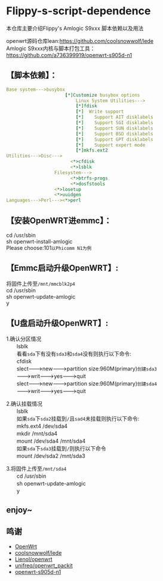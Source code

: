 # Flippy-s-script-dependence
本仓库主要介绍Flippy's Amlogic S9xxx 脚本依赖以及用法

openwrt源码仓库lean:https://github.com/coolsnowwolf/lede  
Amlogic S9xxx内核与脚本打包工具：https://github.com/a736399919/openwrt-s905d-n1  

## 【脚本依赖】：

```yaml
Base system--->busybox  
                      [*]Customize busybox options  
                          Linux System Utilities--->  
                          [*]fdisk  
                          [*]  Write support  
                          [*]    Support AIT disklabels  
                          [*]    Support SGI disklabels  
                          [*]    Support SUN disklabels  
                          [*]    Support BSD disklabels  
                          [*]    Support GPT disklabels  
                          [*]    Support expert mode  
                          [*]mkfs.ext2  
Utilities--->Disc--->  
                        <*>cfdisk  
                        <*>lsblk  
                  Filesystem--->  
                        <*>btrfs-progs  
                        <*>dosfstools         
                  <*>losetup  
                  <*>uuidgen  
Languages--->Perl---><*>perl  
```

## 【安装OpenWRT进emmc】：

cd /usr/sbin  
sh openwrt-install-amlogic  
Please choose:101`以Phicomm N1为例` 

## 【Emmc启动升级OpenWRT】:

将固件上传至`/mnt/mmcblk2p4`  
cd /usr/sbin  
sh openwrt-update-amlogic  
y  

## 【U盘启动升级OpenWRT】:

1.确认分区情况  
　　lsblk  
　　看看`sda`下有没有`sda3`和`sda4`没有则执行以下命令:  
　　cfdisk  
　　slect--->new--->partition size:960M(primary)`创建sda3`  
　　--->writ--->yes--->quit  
　　slect--->new--->partition size:960M(primary)`创建sda4`  
　　--->writ--->yes--->quit  
             
2.确认挂载情况  
　　lsblk  
　　如果`sda`下`sda2`挂载到`/`且`sad4`未挂载则执行以下命令:  
　　mkfs.ext4 /dev/sda4  
　　mkdir /mnt/sda4  
　　mount /dev/sda4 /mnt/sda4  
　　如果`sda`下`sda3`挂载到`/`则执行以下命令  
　　mount /dev/sda2 /mnt/sda3  
      
3.将固件上传至`/mnt/sda4`  
　　cd /usr/sbin  
　　sh openwrt-update-amlogic  
　　y  
   
## enjoy~
 
## 鸣谢

- [OpenWrt](https://github.com/openwrt/openwrt)
- [coolsnowwolf/lede](https://github.com/coolsnowwolf/lede)
- [Lienol/openwrt](https://github.com/Lienol/openwrt)
- [unifreq/openwrt_packit](https://github.com/unifreq/openwrt_packit)
- [openwrt-s905d-n1](https://github.com/a736399919/openwrt-s905d-n1)
